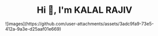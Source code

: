 <h1 align="center">Hi 👋, I'm KALAL RAJIV</h1>

<p>![images](https://github.com/user-attachments/assets/3adc9fa9-73e5-412a-9a3e-d25aaf01e669)</p>
